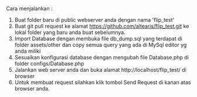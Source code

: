 Cara menjalankan :
1. Buat folder baru di public webserver anda dengan nama 'flip_test'
2. Buat git pull request ke alamat https://github.com/altearis/flip_test.git ke lokal folder yang baru anda buat sebelumnya.
3. Import Database dengan membuka file db_dump.sql yang terdapat di folder assets/other dan copy semua query yang ada di MySql editor yg anda miliki
4. Sesuaikan konfigurasi database dengan mengubah file Database.php di folder configs/Database.php
5. Jalankan web server anda dan buka alamat http://localhost/flip_test/ di browser
6. Untuk membuat request silahkan klik tombol Send Request di kanan atas browser anda.
